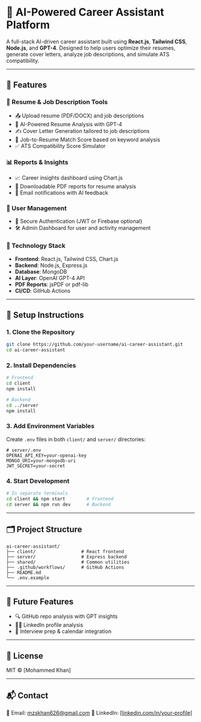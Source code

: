 # 💼 AI-Powered Career Assistant Platform

A full-stack AI-driven career assistant built using **React.js**, **Tailwind CSS**, **Node.js**, and **GPT-4**. Designed to help users optimize their resumes, generate cover letters, analyze job descriptions, and simulate ATS compatibility.

---

## 🧠 Features

### 📄 Resume & Job Description Tools

- 📤 Upload resume (PDF/DOCX) and job descriptions
- 🤖 AI-Powered Resume Analysis with GPT-4
- ✍️ Cover Letter Generation tailored to job descriptions
- 🧮 Job-to-Resume Match Score based on keyword analysis
- ✅ ATS Compatibility Score Simulator

### 📊 Reports & Insights

- 📈 Career insights dashboard using Chart.js
- 📁 Downloadable PDF reports for resume analysis
- 📧 Email notifications with AI feedback

### 🔐 User Management

- 🔐 Secure Authentication (JWT or Firebase optional)
- 🛠 Admin Dashboard for user and activity management

### 🧰 Technology Stack

- **Frontend**: React.js, Tailwind CSS, Chart.js
- **Backend**: Node.js, Express.js
- **Database**: MongoDB
- **AI Layer**: OpenAI GPT-4 API
- **PDF Reports**: jsPDF or pdf-lib
- **CI/CD**: GitHub Actions

---

## 🚀 Setup Instructions

### 1. Clone the Repository

```bash
git clone https://github.com/your-username/ai-career-assistant.git
cd ai-career-assistant
```

### 2. Install Dependencies

```bash
# Frontend
cd client
npm install

# Backend
cd ../server
npm install
```

### 3. Add Environment Variables

Create `.env` files in both `client/` and `server/` directories:

```
# server/.env
OPENAI_API_KEY=your-openai-key
MONGO_URI=your-mongodb-uri
JWT_SECRET=your-secret
```

### 4. Start Development

```bash
# In separate terminals
cd client && npm start        # Frontend
cd server && npm run dev      # Backend
```

---

## 🗂️ Project Structure

```
ai-career-assistant/
├── client/                 # React frontend
├── server/                 # Express backend
├── shared/                 # Common utilities
├── .github/workflows/      # GitHub Actions
├── README.md
└── .env.example
```

---

## 🧪 Future Features

- 🔍 GitHub repo analysis with GPT insights
- 🧑‍💼 LinkedIn profile analysis
- 📅 Interview prep & calendar integration

---

## 📜 License

MIT © [Mohammed Khan]

---

## 📬 Contact

📧 Email: mzskhan626@gmail.com
🔗 LinkedIn: [[linkedin.com/in/your-profile]](https://www.linkedin.com/in/mohammedzkhan/)
